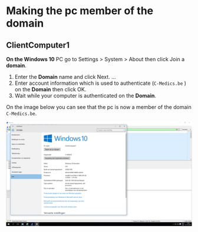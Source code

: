 # Making the pc member of the domain

## ClientComputer1

**On the Windows 10** PC go to Settings &gt; System &gt; About then click Join a **domain**.

1. Enter the **Domain** name and click Next. ...
2. Enter account information which is used to authenticate  \(`C-Medics.be` \) on the **Domain** then click OK.
3. Wait while your computer is authenticated on the **Domain**.

On the image below you can see that the pc is now a member of the domain `C-Medics.be`.

![](../.gitbook/assets/pcmemberofdomain.png)

